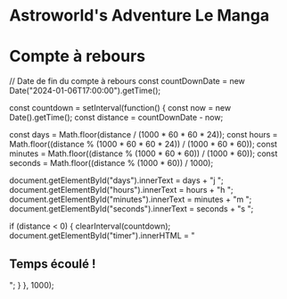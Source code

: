 # Astroworld's Adventure Le Manga
<!DOCTYPE html>
<html lang="fr">
<head>
  <meta charset="UTF-8">
  <title>Compte à rebours</title>
  <link rel="stylesheet" href="styles.css">
</head>
<body>

<div class="countdown">
  <h1>Compte à rebours</h1>
  <div id="timer">
    <span id="days"></span>
    <span id="hours"></span>
    <span id="minutes"></span>
    <span id="seconds"></span>
  </div>
</div>

<script src="script.js"></script>
// Date de fin du compte à rebours
const countDownDate = new Date("2024-01-06T17:00:00").getTime();

const countdown = setInterval(function() {
  const now = new Date().getTime();
  const distance = countDownDate - now;

  const days = Math.floor(distance / (1000 * 60 * 60 * 24));
  const hours = Math.floor((distance % (1000 * 60 * 60 * 24)) / (1000 * 60 * 60));
  const minutes = Math.floor((distance % (1000 * 60 * 60)) / (1000 * 60));
  const seconds = Math.floor((distance % (1000 * 60)) / 1000);

  document.getElementById("days").innerText = days + "j ";
  document.getElementById("hours").innerText = hours + "h ";
  document.getElementById("minutes").innerText = minutes + "m ";
  document.getElementById("seconds").innerText = seconds + "s ";

  if (distance < 0) {
    clearInterval(countdown);
    document.getElementById("timer").innerHTML = "<h2>Temps écoulé !</h2>";
  }
}, 1000);

</body>
</html>


